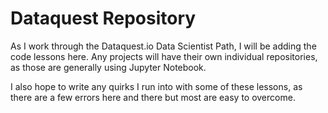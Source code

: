 # Dataquest Repository

As I work through the Dataquest.io Data Scientist Path, I will be adding the code lessons here. Any projects will have their own individual repositories, as those are generally using Jupyter Notebook.

I also hope to write any quirks I run into with some of these lessons, as there are a few errors here and there but most are easy to overcome. 


